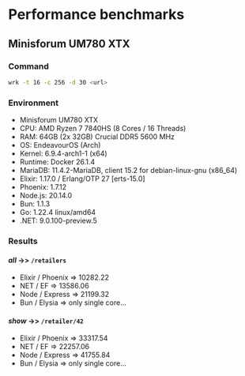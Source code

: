 # Performance benchmarks

## Minisforum UM780 XTX

### Command

```bash
wrk -t 16 -c 256 -d 30 <url>
```

### Environment

- Minisforum UM780 XTX
- CPU: AMD Ryzen 7 7840HS (8 Cores / 16 Threads)
- RAM: 64GB (2x 32GB) Crucial DDR5 5600 MHz
- OS: EndeavourOS (Arch)
- Kernel: 6.9.4-arch1-1 (x64)
- Runtime: Docker 26.1.4
- MariaDB: 11.4.2-MariaDB, client 15.2 for debian-linux-gnu (x86_64)
- Elixir: 1.17.0 / Erlang/OTP 27 [erts-15.0]
- Phoenix: 1.7.12
- Node.js: 20.14.0
- Bun: 1.1.3
- Go: 1.22.4 linux/amd64
- .NET: 9.0.100-preview.5

### Results

#### _all_ ->> `/retailers`

- Elixir / Phoenix => 10282.22
- NET / EF => 13586.06
- Node / Express => 21199.32
- Bun / Elysia => only single core...


#### _show_ ->> `/retailer/42`

- Elixir / Phoenix => 33317.54
- NET / EF => 22257.06
- Node / Express => 41755.84
- Bun / Elysia => only single core...

